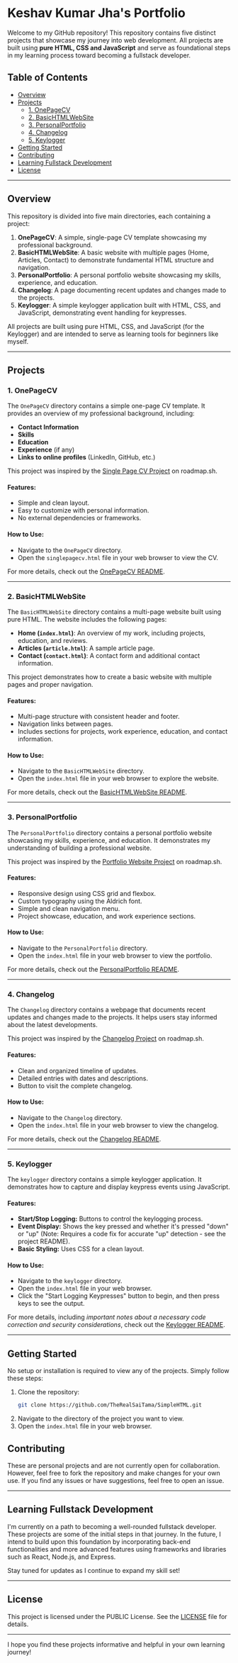 # Keshav Kumar Jha's Portfolio

Welcome to my GitHub repository! This repository contains five distinct projects that showcase my journey into web development. All projects are built using **pure HTML, CSS and JavaScript** and serve as foundational steps in my learning process toward becoming a fullstack developer.

## Table of Contents

- [Overview](#overview)
- [Projects](#projects)
  - [1. OnePageCV](#1-onepagecv)
  - [2. BasicHTMLWebSite](#2-basichtmlwebsite)
  - [3. PersonalPortfolio](#3-personalportfolio)
  - [4. Changelog](#4-changelog)
  - [5. Keylogger](#5-keylogger)
- [Getting Started](#getting-started)
- [Contributing](#contributing)
- [Learning Fullstack Development](#learning-fullstack-development)
- [License](#license)

---

## Overview

This repository is divided into five main directories, each containing a project:

1.  **OnePageCV**: A simple, single-page CV template showcasing my professional background.
2.  **BasicHTMLWebSite**: A basic website with multiple pages (Home, Articles, Contact) to demonstrate fundamental HTML structure and navigation.
3.  **PersonalPortfolio**: A personal portfolio website showcasing my skills, experience, and education.
4.  **Changelog**: A page documenting recent updates and changes made to the projects.
5.  **Keylogger**: A simple keylogger application built with HTML, CSS, and JavaScript, demonstrating event handling for keypresses.

All projects are built using pure HTML, CSS, and JavaScript (for the Keylogger) and are intended to serve as learning tools for beginners like myself.

---

## Projects

### 1. OnePageCV

The `OnePageCV` directory contains a simple one-page CV template. It provides an overview of my professional background, including:

-   **Contact Information**
-   **Skills**
-   **Education**
-   **Experience** (if any)
-   **Links to online profiles** (LinkedIn, GitHub, etc.)

This project was inspired by the [Single Page CV Project](https://roadmap.sh/projects/single-page-cv) on roadmap.sh.

#### Features:

-   Simple and clean layout.
-   Easy to customize with personal information.
-   No external dependencies or frameworks.

#### How to Use:

-   Navigate to the `OnePageCV` directory.
-   Open the `singlepagecv.html` file in your web browser to view the CV.

For more details, check out the [OnePageCV README](OnePageCV/README.md).

---

### 2. BasicHTMLWebSite

The `BasicHTMLWebSite` directory contains a multi-page website built using pure HTML. The website includes the following pages:

-   **Home (`index.html`)**: An overview of my work, including projects, education, and reviews.
-   **Articles (`article.html`)**: A sample article page.
-   **Contact (`contact.html`)**: A contact form and additional contact information.

This project demonstrates how to create a basic website with multiple pages and proper navigation.

#### Features:

-   Multi-page structure with consistent header and footer.
-   Navigation links between pages.
-   Includes sections for projects, work experience, education, and contact information.

#### How to Use:

-   Navigate to the `BasicHTMLWebSite` directory.
-   Open the `index.html` file in your web browser to explore the website.

For more details, check out the [BasicHTMLWebSite README](BasicHTMLWebSite/README.md).

---

### 3. PersonalPortfolio

The `PersonalPortfolio` directory contains a personal portfolio website showcasing my skills, experience, and education. It demonstrates my understanding of building a professional website.

This project was inspired by the [Portfolio Website Project](https://roadmap.sh/projects/portfolio-website) on roadmap.sh.

#### Features:

-   Responsive design using CSS grid and flexbox.
-   Custom typography using the Aldrich font.
-   Simple and clean navigation menu.
-   Project showcase, education, and work experience sections.

#### How to Use:

-   Navigate to the `PersonalPortfolio` directory.
-   Open the `index.html` file in your web browser to view the portfolio.

For more details, check out the [PersonalPortfolio README](PersonalPortfolio/README.md).

---

### 4. Changelog

The `Changelog` directory contains a webpage that documents recent updates and changes made to the projects. It helps users stay informed about the latest developments.

This project was inspired by the [Changelog Project](https://roadmap.sh/projects/changelog-component) on roadmap.sh.

#### Features:

-   Clean and organized timeline of updates.
-   Detailed entries with dates and descriptions.
-   Button to visit the complete changelog.

#### How to Use:

-   Navigate to the `Changelog` directory.
-   Open the `index.html` file in your web browser to view the changelog.

For more details, check out the [Changelog README](Changelog/README.md).

---

### 5. Keylogger

The `keylogger` directory contains a simple keylogger application.  It demonstrates how to capture and display keypress events using JavaScript.

#### Features:

-   **Start/Stop Logging:** Buttons to control the keylogging process.
-   **Event Display:** Shows the key pressed and whether it's pressed "down" or "up" (Note: Requires a code fix for accurate "up" detection - see the project README).
-   **Basic Styling:** Uses CSS for a clean layout.

#### How to Use:

- Navigate to the `keylogger` directory.
- Open the `index.html` file in your web browser.
- Click the "Start Logging Keypresses" button to begin, and then press keys to see the output.

For more details, including *important notes about a necessary code correction and security considerations*, check out the [Keylogger README](keylogger/README.md).

---

## Getting Started

No setup or installation is required to view any of the projects. Simply follow these steps:

1.  Clone the repository:
    ```bash
    git clone https://github.com/TheRealSaiTama/SimpleHTML.git
    ```
2.  Navigate to the directory of the project you want to view.
3.  Open the `index.html` file in your web browser.

## Contributing

These are personal projects and are not currently open for collaboration. However, feel free to fork the repository and make changes for your own use. If you find any issues or have suggestions, feel free to open an issue.

---

## Learning Fullstack Development

I'm currently on a path to becoming a well-rounded fullstack developer. These projects are some of the initial steps in that journey. In the future, I intend to build upon this foundation by incorporating back-end functionalities and more advanced features using frameworks and libraries such as React, Node.js, and Express.

Stay tuned for updates as I continue to expand my skill set!

---

## License

This project is licensed under the PUBLIC License. See the [LICENSE](LICENSE) file for details.

---

I hope you find these projects informative and helpful in your own learning journey!
